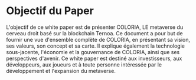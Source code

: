 # Objectif du Paper

L'objectif de ce white paper est de présenter COLORIA, LE metaverse du cerveau droit basé sur la blockchain Ternoa. Ce document a pour but de fournir une vue d'ensemble complète de COLORIA, en présentant sa vision, ses valeurs, son concept et sa carte. Il explique également la technologie sous-jacente, l'économie et la gouvernance de COLORIA, ainsi que ses perspectives d'avenir. Ce white paper est destiné aux investisseurs, aux développeurs, aux joueurs et à toute personne intéressée par le développement et l'expansion du metaverse.
